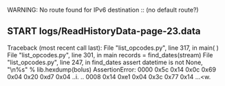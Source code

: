 WARNING: No route found for IPv6 destination :: (no default route?)
## START logs/ReadHistoryData-page-23.data
Traceback (most recent call last):
  File "list_opcodes.py", line 317, in <module>
    main( )
  File "list_opcodes.py", line 301, in main
    records = find_dates(stream)
  File "list_opcodes.py", line 247, in find_dates
    assert datetime is not None, "\n%s" % lib.hexdump(bolus)
AssertionError: 
0000   0x5c 0x14 0x0c 0x69 0x04 0x20 0xd7 0x04    \..i. ..
0008   0x14 0xe1 0x04 0x3c 0x77 0x14              ...<w.
